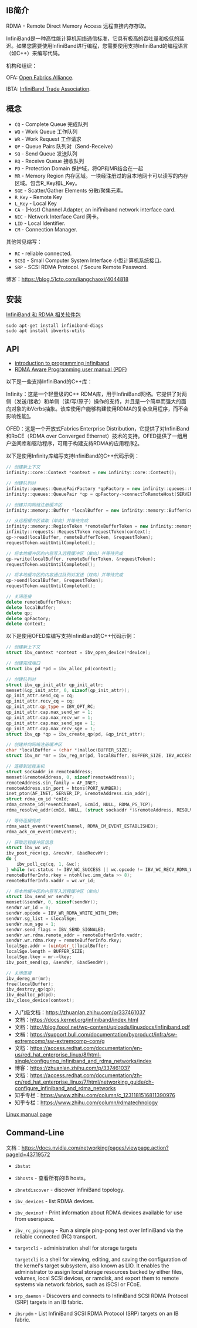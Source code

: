 ## IB简介

RDMA - Remote Direct Memory Access 远程直接内存存取。

InfiniBand是一种高性能计算机网络通信标准，它具有极高的吞吐量和极低的延迟。如果您需要使用InfiniBand进行编程，您需要使用支持InfiniBand的编程语言（如C++）来编写代码。

机构和组织：

OFA: [Open Fabrics Alliance](https://www.openfabrics.org/).

IBTA: [InfiniBand Trade Association](https://www.infinibandta.org/).

## 概念

* `CQ` - Complete Queue 完成队列
* `WQ` - Work Queue 工作队列
* `WR` - Work Request 工作请求
* `QP` - Queue Pairs 队列对（Send-Receive）
* `SQ` - Send Queue 发送队列
* `RQ` - Receive Queue 接收队列
* `PD` - Protection Domain 保护域，将QP和MR结合在一起
* `MR` - Memory Region 内存区域。一块经注册过的且本地网卡可以读写的内存区域。包含R_Key和L_Key。
* `SGE` - Scatter/Gather Elements 分散/聚集元素。
* `R_Key` - Remote Key
* `L_Key` - Local Key
* `CA` - (Host) Channel Adapter, an inifiniband network interface card.
* `NIC` - Network Interface Card 网卡。
* `LID` - Local Identifier.
* `CM` - Connection Manager.

其他常见缩写：

* `RC` - reliable connected.
* `SCSI` - Small Computer System Interface 小型计算机系统接口。
* `SRP` - SCSI RDMA Protocol. / Secure Remote Password.

博客：https://blog.51cto.com/liangchaoxi/4044818


## 安装

[InfiniBand 和 RDMA 相关软件包](https://access.redhat.com/documentation/zh-cn/red_hat_enterprise_linux/7/html/networking_guide/sec-infiniband_and_rdma_related_software_packages)

    sudo apt-get install infiniband-diags
    sudo apt install ibverbs-utils

## API

- [introduction to programming infiniband](https://insujang.github.io/2020-02-09/introduction-to-programming-infiniband/)
- [RDMA Aware Programming user manual (PDF)](https://indico.cern.ch/event/218156/attachments/351725/490089/RDMA_Aware_Programming_user_manual.pdf)

以下是一些支持InfiniBand的C++库：

Infinity：这是一个轻量级的C++ RDMA库，用于InfiniBand网络。它提供了对两侧（发送/接收）和单侧（读/写/原子）操作的支持，并且是一个简单而强大的面向对象的ibVerbs抽象。该库使用户能够构建使用RDMA的复杂应用程序，而不会影响性能[1](https://github.com/claudebarthels/infinity)。

OFED：这是一个开放式Fabrics Enterprise Distribution，它提供了对InfiniBand和RoCE（RDMA over Converged Ethernet）技术的支持。OFED提供了一组用户空间库和驱动程序，可用于构建支持RDMA的应用程序[2](https://zhuanlan.zhihu.com/p/337461037)。

以下是使用Infinity库编写支持InfiniBand的C++代码示例：

```cpp
// 创建新上下文
infinity::core::Context *context = new infinity::core::Context();

// 创建队列对
infinity::queues::QueuePairFactory *qpFactory = new infinity::queues::QueuePairFactory(context);
infinity::queues::QueuePair *qp = qpFactory->connectToRemoteHost(SERVER_IP, PORT_NUMBER);

// 创建并向网络注册缓冲区
infinity::memory::Buffer *localBuffer = new infinity::memory::Buffer(context, BUFFER_SIZE);

// 从远程缓冲区读取（单向）并等待完成
infinity::memory::RegionToken *remoteBufferToken = new infinity::memory::RegionToken(REMOTE_BUFFER_INFO);
infinity::requests::RequestToken requestToken(context);
qp->read(localBuffer, remoteBufferToken, &requestToken);
requestToken.waitUntilCompleted();

// 将本地缓冲区的内容写入远程缓冲区（单向）并等待完成
qp->write(localBuffer, remoteBufferToken, &requestToken);
requestToken.waitUntilCompleted();

// 将本地缓冲区的内容通过队列对发送（双向）并等待完成
qp->send(localBuffer, &requestToken);
requestToken.waitUntilCompleted();

// 关闭连接
delete remoteBufferToken;
delete localBuffer;
delete qp;
delete qpFactory;
delete context;
```

以下是使用OFED库编写支持InfiniBand的C++代码示例：

```cpp
// 创建新上下文
struct ibv_context *context = ibv_open_device(*device);

// 创建完成端口
struct ibv_pd *pd = ibv_alloc_pd(context);

// 创建队列对
struct ibv_qp_init_attr qp_init_attr;
memset(&qp_init_attr, 0, sizeof(qp_init_attr));
qp_init_attr.send_cq = cq;
qp_init_attr.recv_cq = cq;
qp_init_attr.qp_type = IBV_QPT_RC;
qp_init_attr.cap.max_send_wr = 1;
qp_init_attr.cap.max_recv_wr = 1;
qp_init_attr.cap.max_send_sge = 1;
qp_init_attr.cap.max_recv_sge = 1;
struct ibv_qp *qp = ibv_create_qp(pd, &qp_init_attr);

// 创建并向网络注册缓冲区
char *localBuffer = (char *)malloc(BUFFER_SIZE);
struct ibv_mr *mr = ibv_reg_mr(pd, localBuffer, BUFFER_SIZE, IBV_ACCESS_LOCAL_WRITE | IBV_ACCESS_REMOTE_READ | IBV_ACCESS_REMOTE_WRITE);

// 连接到远程主机
struct sockaddr_in remoteAddress;
memset(&remoteAddress, 0, sizeof(remoteAddress));
remoteAddress.sin_family = AF_INET;
remoteAddress.sin_port = htons(PORT_NUMBER);
inet_pton(AF_INET, SERVER_IP, &remoteAddress.sin_addr);
struct rdma_cm_id *cmId;
rdma_create_id(*eventChannel, &cmId, NULL, RDMA_PS_TCP);
rdma_resolve_addr(cmId, NULL, (struct sockaddr *)&remoteAddress, RESOLVE_TIMEOUT_MS);

// 等待连接完成
rdma_wait_event(*eventChannel, RDMA_CM_EVENT_ESTABLISHED);
rdma_ack_cm_event(cmEvent);

// 获取远程缓冲区信息
struct ibv_wc wc;
ibv_post_recv(qp, &recvWr, &badRecvWr);
do {
    ibv_poll_cq(cq, 1, &wc);
} while (wc.status != IBV_WC_SUCCESS || wc.opcode != IBV_WC_RECV_RDMA_WITH_IMM || wc.imm_data != htonl(IMM_DATA));
remoteBufferInfo.rkey = ntohl(wc.imm_data >> 8);
remoteBufferInfo.vaddr = wc.wr_id;

// 将本地缓冲区的内容写入远程缓冲区（单向）
struct ibv_send_wr sendWr;
memset(&sendWr, 0, sizeof(sendWr));
sendWr.wr_id = 0;
sendWr.opcode = IBV_WR_RDMA_WRITE_WITH_IMM;
sendWr.sg_list = &localSge;
sendWr.num_sge = 1;
sendWr.send_flags = IBV_SEND_SIGNALED;
sendWr.wr.rdma.remote_addr = remoteBufferInfo.vaddr;
sendWr.wr.rdma.rkey = remoteBufferInfo.rkey;
localSge.addr = (uintptr_t)localBuffer;
localSge.length = BUFFER_SIZE;
localSge.lkey = mr->lkey;
ibv_post_send(qp, &sendWr, &badSendWr);

// 关闭连接
ibv_dereg_mr(mr);
free(localBuffer);
ibv_destroy_qp(qp);
ibv_dealloc_pd(pd);
ibv_close_device(context);
```

* 入门级文档：https://zhuanlan.zhihu.com/p/337461037
* 文档：https://docs.kernel.org/infiniband/index.html
* 文档：http://blog.foool.net/wp-content/uploads/linuxdocs/infiniband.pdf
* 文档：https://support.bull.com/documentation/byproduct/infra/sw-extremcomp/sw-extremcomp-com/g
* 文档：https://access.redhat.com/documentation/en-us/red_hat_enterprise_linux/8/html-single/configuring_infiniband_and_rdma_networks/index
* 博客：https://zhuanlan.zhihu.com/p/337461037
* 文档：https://access.redhat.com/documentation/zh-cn/red_hat_enterprise_linux/7/html/networking_guide/ch-configure_infiniband_and_rdma_networks
* 知乎专栏：https://www.zhihu.com/column/c_1231181516811390976
* 知乎专栏：https://www.zhihu.com/column/rdmatechnology

[Linux manual page](https://man7.org/linux/man-pages/man3/ibv_reg_mr.3.html)


## Command-Line


文档：https://docs.nvidia.com/networking/pages/viewpage.action?pageId=43719572

* `ibstat`
* `ibhosts` - 查看所有的IB hosts。
* `ibnetdiscover` - discover InfiniBand topology.
* `ibv_devices` - list RDMA devices.
* `ibv_devinof` - Print information about RDMA devices available for use from userspace.
* `ibv_rc_pingpong` - Run a simple ping-pong test over InfiniBand via the reliable connected (RC) transport.
* `targetcli` - administration shell for storage targets

    `targetcli` is  a  shell for viewing, editing, and saving the configuration of the kernel's target subsystem,
    also known as LIO. It enables the administrator to assign local storage resources backed by either files,
    volumes, local SCSI devices, or ramdisk, and export them to remote systems via network fabrics, such as iSCSI or FCoE.

* `srp_daemon` - Discovers and connects to InfiniBand SCSI RDMA Protocol (SRP) targets in an IB fabric.
* `ibsrpdm` - List InfiniBand SCSI RDMA Protocol (SRP) targets on an IB fabric.